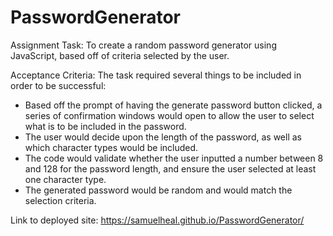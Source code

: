 # PasswordGenerator

Assignment Task:
To create a random password generator using JavaScript, based off of criteria selected by the user.

Acceptance Criteria:
The task required several things to be included in order to be successful:
- Based off the prompt of having the generate password button clicked, a series of confirmation windows would open to allow the user to select what is to be included in the password.
- The user would decide upon the length of the password, as well as which character types would be included.
- The code would validate whether the user inputted a number between 8 and 128 for the password length, and ensure the user selected at least one character type. 
- The generated password would be random and would match the selection criteria.

Link to deployed site:
https://samuelheal.github.io/PasswordGenerator/

